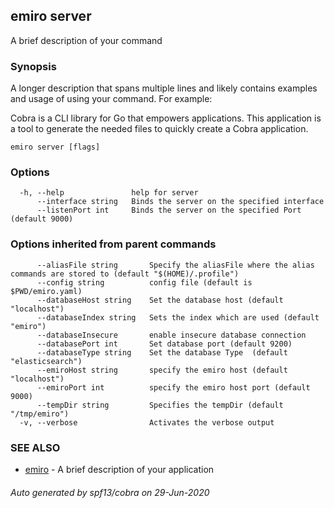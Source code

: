 ## emiro server

A brief description of your command

### Synopsis

A longer description that spans multiple lines and likely contains examples
and usage of using your command. For example:

Cobra is a CLI library for Go that empowers applications.
This application is a tool to generate the needed files
to quickly create a Cobra application.

```
emiro server [flags]
```

### Options

```
  -h, --help               help for server
      --interface string   Binds the server on the specified interface
      --listenPort int     Binds the server on the specified Port (default 9000)
```

### Options inherited from parent commands

```
      --aliasFile string       Specify the aliasFile where the alias commands are stored to (default "$(HOME)/.profile")
      --config string          config file (default is $PWD/emiro.yaml)
      --databaseHost string    Set the database host (default "localhost")
      --databaseIndex string   Sets the index which are used (default "emiro")
      --databaseInsecure       enable insecure database connection
      --databasePort int       Set database port (default 9200)
      --databaseType string    Set the database Type  (default "elasticsearch")
      --emiroHost string       specify the emiro host (default "localhost")
      --emiroPort int          specify the emiro host port (default 9000)
      --tempDir string         Specifies the tempDir (default "/tmp/emiro")
  -v, --verbose                Activates the verbose output
```

### SEE ALSO

* [emiro](emiro.md)	 - A brief description of your application

###### Auto generated by spf13/cobra on 29-Jun-2020
